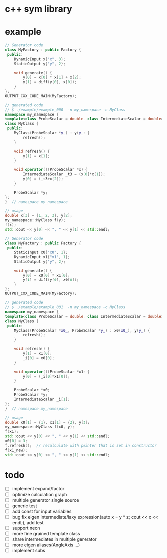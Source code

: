 # c++ sym library


# example

``` c++
// Generator code
class MyFactory : public Factory {
 public:
    DynamicInput x{"x", 3};
    StaticOutput y{"y", 2};

    void generate() {
        y[0] = x[0] * x[1] + x[2];
        y[1] = diff(y[0], x[0]);
    }
};
OUTPUT_CXX_CODE_MAIN(MyFactory);

// generated code
// $ ./example/example_000  -n my_namespace -c MyClass
namespace my_namespace {
template<class ProbeScalar = double, class IntermediateScalar = double>
class MyClass {
 public:
    MyClass(ProbeScalar *y_) : y(y_) {
        refresh();
    }

    void refresh() {
        y[1] = x[1];
    }

    void operator()(ProbeScalar *x) {
        IntermediateScalar _t3 = (x[0]*x[1]);
        y[0] = (_t3+x[2]);
    }

    ProbeScalar *y;
};
}  // namespace my_namespace

// usage
double x[3] = {1, 2, 3}, y[2];
my_namespace::MyClass f(y);
f(x);
std::cout << y[0] << ", " << y[1] << std::endl;
```

``` c++
// Generator code
class MyFactory : public Factory {
 public:
    StaticInput x0{"x0", 1};
    DynamicInput x1{"x1", 1};
    StaticOutput y{"y", 2};

    void generate() {
        y[0] = x0[0] * x1[0];
        y[1] = diff(y[0], x0[0]);
    }
};
OUTPUT_CXX_CODE_MAIN(MyFactory);

// generated code
// $ ./example/example_001  -n my_namespace -c MyClass
namespace my_namespace {
template<class ProbeScalar = double, class IntermediateScalar = double>
class MyClass {
 public:
    MyClass(ProbeScalar *x0_, ProbeScalar *y_) : x0(x0_), y(y_) {
        refresh();
    }

    void refresh() {
        y[1] = x1[0];
        _i[0] = x0[0];
    }

    void operator()(ProbeScalar *x1) {
        y[0] = (_i[0]*x1[0]);
    }

    ProbeScalar *x0;
    ProbeScalar *y;
    IntermediateScalar _i[1];
};
}  // namespace my_namespace

// usage
double x0[1] = {1}, x1[1] = {2}, y[2];
my_namespace::MyClass f(x0, y);
f(x1);
std::cout << y[0] << ", " << y[1] << std::endl;
x0[0] = 3;
f.refresh();  // recalculate with pointer that is set in constructor
f(x1_new);
std::cout << y[0] << ", " << y[1] << std::endl;
```

# todo
- [ ] implement expand/factor
- [ ] optimize calculation graph
- [ ] multiple generator single source
- [ ] generic test
- [ ] add const for input variables
- [ ] bug fix eigen intermediate/laxy expression(auto x = y * z; cout << x << endl;), add test
- [ ] support neon
- [ ] more fine grained template class
- [ ] share intermediates in multiple generator
- [ ] more eigen aliases(AngleAxis ...)
- [ ] implement subs

